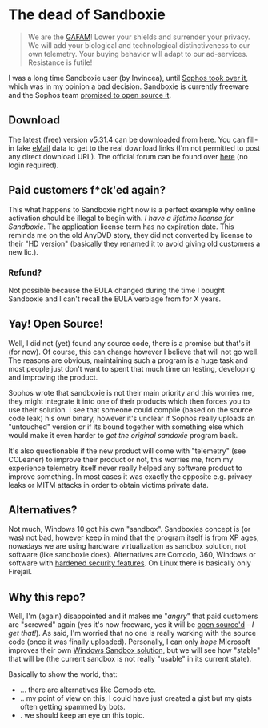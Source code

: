 # The dead of Sandboxie

> We are the [GAFAM](https://en.wikipedia.org/wiki/GAFAM)! Lower your shields and surrender your privacy. We will add your biological and technological distinctiveness to our own telemetry. Your buying behavior will adapt to our ad-services. Resistance is futile!


I was a long time Sandboxie user (by Invincea), until [Sophos took over it](https://community.sophos.com/products/sandboxie/f/forum/115109/major-sandboxie-news-sandboxie-is-now-a-free-tool-with-plans-to-transition-it-to-an-open-source-tool/), which was in my opinion a bad decision. Sandboxie is currently freeware and the Sophos team [promised to open source it](https://community.sophos.com/products/sandboxie/f/forum/115109/major-sandboxie-news-sandboxie-is-now-a-free-tool-with-plans-to-transition-it-to-an-open-source-tool/).


## Download

The latest (free) version v5.31.4 can be downloaded from [here](https://www.sandboxie.com/DownloadSandboxie). You can fill-in fake [eMail](https://temp-mail.org/) data to get to the real download links (I'm not permitted to post any direct download URL). The official forum can be found over [here](https://community.sophos.com/products/sandboxie/f/forum) (no login required).



## Paid customers f*ck'ed again?
This what happens to Sandboxie right now is a perfect example why online activation should be illegal to begin with. _I have a lifetime license for Sandboxie_. The application license term has no expiration date. This reminds me on the old AnyDVD story, they did not converted by license to their "HD version" (basically they renamed it to avoid giving old customers a new lic.).

### Refund?
Not possible because the EULA changed during the time I bought Sandboxie and I can't recall the EULA verbiage from for X years.


## Yay! Open Source!

Well, I did not (yet) found any source code, there is a promise but that's it (for now). Of course, this can change however I believe that will not go well. The reasons are obvious, maintaining such a program is a huge task and most people just don't want to spent that much time on testing, developing and improving the product.

Sophos wrote that sandboxie is not their main priority and this worries me, they might integrate it into one of their products which then forces you to use their solution. I see that someone could compile (based on the source code leak) his own binary, however it's unclear if Sophos really uploads an "untouched" version or if its bound together with something else which would make it even harder to _get the original sandoxie_ program back.

It's also questionable if the new product will come with "telemetry" (see CCLeaner) to improve their product or not, this worries me, from my experience telemetry itself never really helped any software product to improve something. In most cases it was exactly the opposite e.g. privacy leaks or MITM attacks in order to obtain victims private data.

## Alternatives?

Not much, Windows 10 got his own "sandbox". Sandboxies concept is (or was) not bad, however keep in mind that the program itself is from XP ages, nowadays we are using hardware virtualization as sandbox solution, not software (like sandboxie does). Alternatives are Comodo, 360, Windows or software with [hardened security features](https://www.bromium.com/our-tech/bromium-secure-platform/). On Linux there is basically only Firejail.


## Why this repo?

Well, I'm (again) disappointed and it makes me "_angry_" that paid customers are "screwed" again (yes it's now freeware, yes it will be [open source'd](https://community.sophos.com/products/sandboxie/f/forum/115109/major-sandboxie-news-sandboxie-is-now-a-free-tool-with-plans-to-transition-it-to-an-open-source-tool) - _I get that!_). As said, I'm worried that no one is really working with the source code (once it was finally uploaded). Personally, I can only _hope_ Microsoft improves their own [Windows Sandbox solution](https://askleo.com/whats-the-difference-between-a-sandbox-and-a-virtual-machine/), but we will see how "stable" that will be (the current sandbox is not really "usable" in its current state).

Basically to show the world, that:
* ... there are alternatives like Comodo etc.
* .. my point of view on this, I could have just created a gist but my gists often getting spammed by bots.
* . we should keep an eye on this topic.
